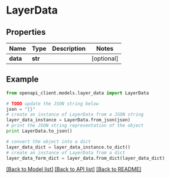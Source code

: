 # LayerData


## Properties
Name | Type | Description | Notes
------------ | ------------- | ------------- | -------------
**data** | **str** |  | [optional] 

## Example

```python
from openapi_client.models.layer_data import LayerData

# TODO update the JSON string below
json = "{}"
# create an instance of LayerData from a JSON string
layer_data_instance = LayerData.from_json(json)
# print the JSON string representation of the object
print LayerData.to_json()

# convert the object into a dict
layer_data_dict = layer_data_instance.to_dict()
# create an instance of LayerData from a dict
layer_data_form_dict = layer_data.from_dict(layer_data_dict)
```
[[Back to Model list]](../README.md#documentation-for-models) [[Back to API list]](../README.md#documentation-for-api-endpoints) [[Back to README]](../README.md)


